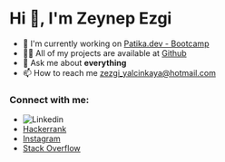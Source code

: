# Hi 👋, I'm Zeynep Ezgi

- 🔭 I'm currently working on [Patika.dev - Bootcamp](https://www.patika.dev/tr/bootcamp)
- 👨‍💻 All of my projects are available at [Github](https://github.com/zezgims)
- 💬 Ask me about **everything**
- 📫 How to reach me zezgi_yalcinkaya@hotmail.com

### Connect with me:
- ![Linkedin](https://user-images.githubusercontent.com/61873515/172675533-49d4829d-4a24-4e3b-b351-8b61ff1fa35d.png)
- [Hackerrank](https://www.hackerrank.com/zezgims)
- [Instagram](https://www.instagram.com/zezgi.y/)
- [Stack Overflow](https://stackoverflow.com/users/19276952/zezgims)

<!--
![resim_açıklaması](https://upload.wikimedia.org/wikipedia/commons/c/ca/LinkedIn_logo_initials.png)
**Zezgims/Zezgims** is a ✨ _special_ ✨ repository because its `README.md` (this file) appears on your GitHub profile.

Here are some ideas to get you started:

- 🔭 I’m currently working on ...
- 🌱 I’m currently learning ...
- 👯 I’m looking to collaborate on ...
- 🤔 I’m looking for help with ...
- 💬 Ask me about ...
- 📫 How to reach me: ...
- 😄 Pronouns: ...
- ⚡ Fun fact: ...
-->
